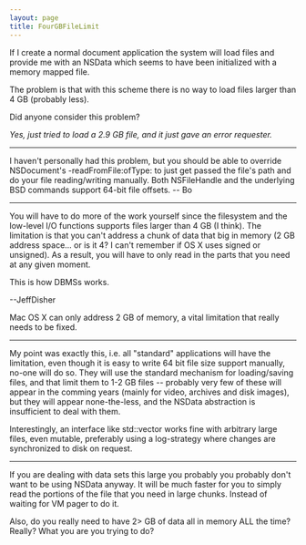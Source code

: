```yaml
---
layout: page
title: FourGBFileLimit
---
```


If I create a normal document application the system will load files and provide me with an NSData which seems to have been initialized with a memory mapped file.

The problem is that with this scheme there is no way to load files larger than 4 GB (probably less).

Did anyone consider this problem?

*Yes, just tried to load a 2.9 GB file, and it just gave an error requester.*

----

I haven't personally had this problem, but you should be able to override NSDocument's     -readFromFile:ofType: to just get passed the file's path and do your file reading/writing manually.  Both NSFileHandle and the underlying BSD commands support 64-bit file offsets.   -- Bo

----

You will have to do more of the work yourself since the filesystem and the low-level I/O functions supports files larger than 4 GB (I think).  The limitation is that you can't address a chunk of data that big in memory (2 GB address space... or is it 4?  I can't remember if OS X uses signed or unsigned).  As a result, you will have to only read in the parts that you need at any given moment.

This is how DBMSs works.

--JeffDisher

Mac OS X can only address 2 GB of memory, a vital limitation that really needs to be fixed.

----

My point was exactly this, i.e. all "standard" applications will have the limitation, even though it is easy to write 64 bit file size support manually, no-one will do so. They will use the standard mechanism for loading/saving files, and that limit them to 1-2 GB files -- probably very few of these will appear in the comming years (mainly for video, archives and disk images), but they will appear none-the-less, and the NSData abstraction is insufficient to deal with them.

Interestingly, an interface like     std::vector works fine with arbitrary large files, even mutable, preferably using a log-strategy where changes are synchronized to disk on request.

----

If you are dealing with data sets this large you probably you probably don't want to be using NSData anyway. It will be much faster for you to simply read the portions of the file that you need in large chunks. Instead of waiting for VM pager to do it. 

Also, do you really need to have 2> GB of data all in memory ALL the time? Really?
What you are you trying to do?

